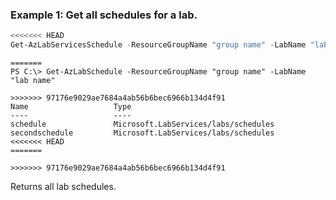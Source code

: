 ### Example 1: Get all schedules for a lab.
```powershell
<<<<<<< HEAD
Get-AzLabServicesSchedule -ResourceGroupName "group name" -LabName "lab name"
```

```output
=======
PS C:\> Get-AzLabSchedule -ResourceGroupName "group name" -LabName "lab name"

>>>>>>> 97176e9029ae7684a4ab56b6bec6966b134d4f91
Name                   Type
----                   ----
schedule               Microsoft.LabServices/labs/schedules
secondschedule         Microsoft.LabServices/labs/schedules
<<<<<<< HEAD
=======

>>>>>>> 97176e9029ae7684a4ab56b6bec6966b134d4f91
```

Returns all lab schedules.